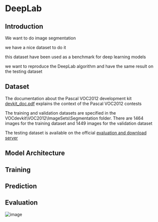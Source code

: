 # DeepLab 

## Introduction

We want to do image segmentation

we have a nice dataset to do it

this dataset have been used as a benchmark for deep learning models

we want to reproduce the DeepLab algorithm and have the same result on the testing dataset

## Dataset

The documentation about the Pascal VOC2012 development kit [devkit_doc.pdf](http://host.robots.ox.ac.uk/pascal/VOC/voc2012/devkit_doc.pdf) explains the context of the Pascal VOC2012 contests

The training and validation datasets are specified in the VOCdevkit\VOC2012\ImageSets\Segmentation folder. There are 1464 images for the training dataset and 1449 images for the validation dataset

The testing dataset is available on the official [evaluation and download server](http://host.robots.ox.ac.uk:8080/)

## Model Architecture

## Training

## Prediction 

## Evaluation

![image](/output_segmentations/output_base_model.png)
